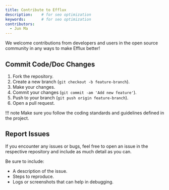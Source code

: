 ```yaml
---
title: Contribute to Efflux
description: 	# for seo optimization
keywords: 		# for seo optimization
contributors: 
  - Jun Ma
---
```


We welcome contributions from developers and users in the open source community in any ways to make Efflux better!

## Commit Code/Doc Changes

1. Fork the repository.
2. Create a new branch (`git checkout -b feature-branch`).
3. Make your changes.
4. Commit your changes (`git commit -am 'Add new feature'`).
5. Push to your branch (`git push origin feature-branch`).
6. Open a pull request.

!!! note
	Make sure you follow the coding standards and guidelines defined in the project.

## Report Issues

If you encounter any issues or bugs, feel free to open an issue in the respective repository and include as much detail as you can. 

Be sure to include:

- A description of the issue.
- Steps to reproduce.
- Logs or screenshots that can help in debugging.